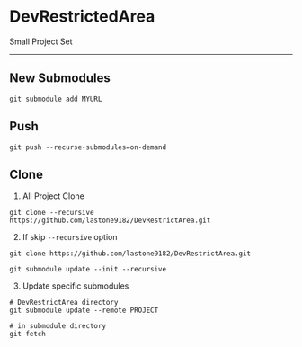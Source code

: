 # DevRestrictedArea

Small Project Set

---

## New Submodules

```
git submodule add MYURL
```

## Push

```
git push --recurse-submodules=on-demand
```

## Clone

1. All Project Clone

```
git clone --recursive https://github.com/lastone9182/DevRestrictArea.git
```

2. If skip `--recursive` option

```
git clone https://github.com/lastone9182/DevRestrictArea.git

git submodule update --init --recursive
```

3. Update specific submodules

```
# DevRestrictArea directory
git submodule update --remote PROJECT

# in submodule directory
git fetch
```